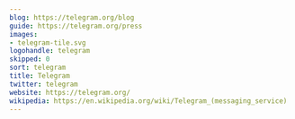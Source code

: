```yaml
---
blog: https://telegram.org/blog
guide: https://telegram.org/press
images:
- telegram-tile.svg
logohandle: telegram
skipped: 0
sort: telegram
title: Telegram
twitter: telegram
website: https://telegram.org/
wikipedia: https://en.wikipedia.org/wiki/Telegram_(messaging_service)
---
```

